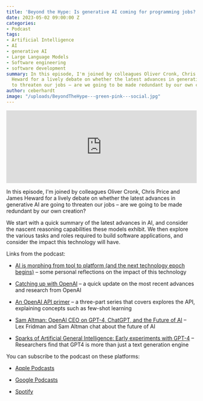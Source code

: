 ```yaml
---
title: 'Beyond the Hype: Is generative AI coming for programming jobs?'
date: 2023-05-02 09:00:00 Z
categories:
- Podcast
tags:
- Artificial Intelligence
- AI
- generative AI
- Large Language Models
- Software engineering
- software development
summary: In this episode, I'm joined by colleagues Oliver Cronk, Chris Price and James
  Heward for a lively debate on whether the latest advances in generative AI are going
  to threaten our jobs – are we going to be made redundant by our own creation?
author: ceberhardt
image: "/uploads/BeyondTheHype---green-pink---social.jpg"
---
```


<iframe title="Embed Player" src="https://play.libsyn.com/embed/episode/id/26634822/height/192/theme/modern/size/large/thumbnail/yes/custom-color/ffffff/time-start/00:00:00/playlist-height/200/direction/backward/download/yes" height="192" width="100%" scrolling="no" allowfullscreen="" webkitallowfullscreen="true" mozallowfullscreen="true" oallowfullscreen="true" msallowfullscreen="true" style="border: none;"></iframe>

In this episode, I'm joined by colleagues Oliver Cronk, Chris Price and James Heward for a lively debate on whether the latest advances in generative AI are going to threaten our jobs – are we going to be made redundant by our own creation?

We start with a quick summary of the latest advances in AI, and consider the nascent reasoning capabilities these models exhibit. We then explore the various tasks and roles required to build software applications, and consider the impact this technology will have.

Links from the podcast:

* [AI is morphing from tool to platform (and the next technology epoch begins)](https://blog.scottlogic.com/2023/03/31/the-new-ai-platform.html) – some personal reflections on the impact of this technology

* [Catching up with OpenAI](https://blog.scottlogic.com/2023/04/12/catching-up-with-openai.html) – a quick update on the most recent advances and research from OpenAI

* [An OpenAI API primer](https://blog.scottlogic.com/2021/08/31/a-primer-on-the-openai-api-1.html) – a three-part series that covers explores the API, explaining concepts such as few-shot learning

* [Sam Altman: OpenAI CEO on GPT-4, ChatGPT, and the Future of AI](https://www.youtube.com/watch?v=L_Guz73e6fw) – Lex Fridman and Sam Altman chat about the future of AI

* [Sparks of Artificial General Intelligence: Early experiments with GPT-4](https://arxiv.org/abs/2303.12712) – Researchers find that GPT4 is more than just a text generation engine

You can subscribe to the podcast on these platforms:

* [Apple Podcasts](https://podcasts.apple.com/dk/podcast/beyond-the-hype/id1612265563)

* [Google Podcasts](https://podcasts.google.com/feed/aHR0cHM6Ly9mZWVkcy5saWJzeW4uY29tLzM5NTE1MC9yc3M?sa=X&ved=0CAMQ4aUDahcKEwjAxKuhz_v7AhUAAAAAHQAAAAAQAQ)

* [Spotify](https://open.spotify.com/show/2BlwBJ7JoxYpxU4GBmuR4x)